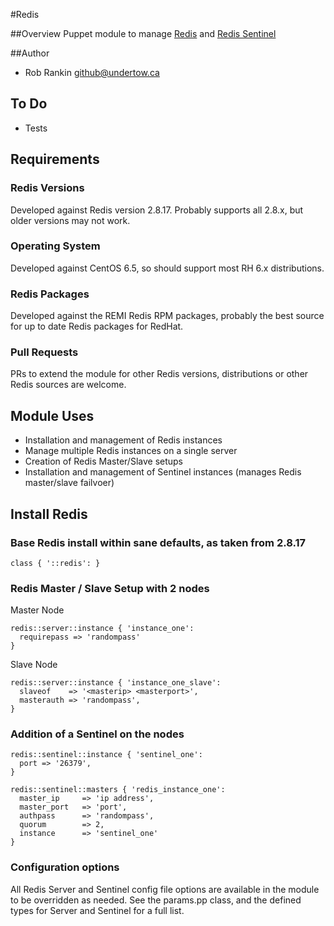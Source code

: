 #Redis

##Overview
Puppet module to manage [Redis](http://redis.io/) and [Redis Sentinel](http://redis.io/topics/sentinel)

##Author
* Rob Rankin <github@undertow.ca>

## To Do
* Tests

## Requirements
### Redis Versions
Developed against Redis version 2.8.17.  Probably supports all 2.8.x, but older versions may not work.

### Operating System
Developed against CentOS 6.5, so should support most RH 6.x distributions.

### Redis Packages
Developed against the REMI Redis RPM packages, probably the best source for up to date Redis packages for RedHat.

### Pull Requests
PRs to extend the module for other Redis versions, distributions or other Redis sources are welcome.

## Module Uses

* Installation and management of Redis instances
* Manage multiple Redis instances on a single server
* Creation of Redis Master/Slave setups
* Installation and management of Sentinel instances (manages Redis master/slave failvoer)

## Install Redis

### Base Redis install within sane defaults, as taken from 2.8.17
```
class { '::redis': }
```

### Redis Master / Slave Setup with 2 nodes
Master Node
```
redis::server::instance { 'instance_one':
  requirepass => 'randompass'
}
```

Slave Node
```
redis::server::instance { 'instance_one_slave':
  slaveof    => '<masterip> <masterport>',
  masterauth => 'randompass',
}
```

### Addition of a Sentinel on the nodes
```
redis::sentinel::instance { 'sentinel_one':
  port => '26379',
}
```

```
redis::sentinel::masters { 'redis_instance_one':
  master_ip     => 'ip address',
  master_port   => 'port',
  authpass      => 'randompass',
  quorum        => 2,
  instance      => 'sentinel_one'
}
```



### Configuration options

All Redis Server and Sentinel config file options are available in the module to be overridden as needed.  See the params.pp class, and the defined types for Server and Sentinel for a full list.

